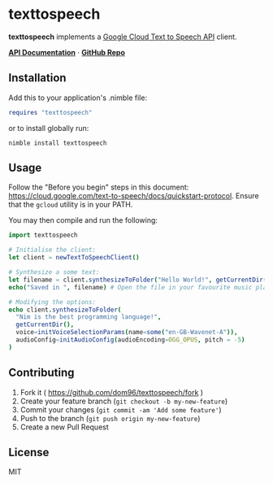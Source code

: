 # texttospeech

**texttospeech** implements a
[Google Cloud Text to Speech API](https://cloud.google.com/text-to-speech/)
client.

**[API Documentation](https://nimble.directory/docs/texttospeech)** ·
**[GitHub Repo](https://github.com/dom96/texttospeech)**

## Installation

Add this to your application's .nimble file:

```nim
requires "texttospeech"
```

or to install globally run:

```
nimble install texttospeech
```

## Usage

Follow the "Before you begin" steps in this document:
https://cloud.google.com/text-to-speech/docs/quickstart-protocol. Ensure that
the ``gcloud`` utility is in your PATH.

You may then compile and run the following:

```nim
import texttospeech

# Initialise the client:
let client = newTextToSpeechClient()

# Synthesize a some text:
let filename = client.synthesizeToFolder("Hello World!", getCurrentDir())
echo("Saved in ", filename) # Open the file in your favourite music player.

# Modifying the options:
echo client.synthesizeToFolder(
  "Nim is the best programming language!",
  getCurrentDir(),
  voice=initVoiceSelectionParams(name=some("en-GB-Wavenet-A")),
  audioConfig=initAudioConfig(audioEncoding=OGG_OPUS, pitch = -5)
)
```

## Contributing

1. Fork it ( https://github.com/dom96/texttospeech/fork )
2. Create your feature branch (`git checkout -b my-new-feature`)
3. Commit your changes (`git commit -am 'Add some feature'`)
4. Push to the branch (`git push origin my-new-feature`)
5. Create a new Pull Request

## License

MIT
